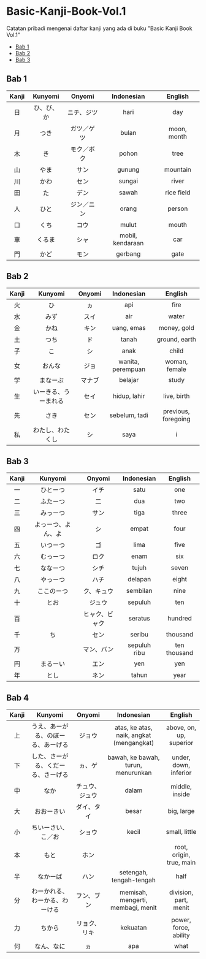 # Basic-Kanji-Book-Vol.1

Catatan pribadi mengenai daftar kanji yang ada di buku "Basic Kanji Book Vol.1"

- [Bab 1](#bab-1)
- [Bab 2](#bab-2)
- [Bab 3](#bab-3)

<div align="center">
<div align="left">

## Bab 1

</div>

| Kanji |  Kunyomi   |   Onyomi   |    Indonesian    |   English   |
| :---: | :--------: | :--------: | :--------------: | :---------: |
|  日   | ひ、び、か | ニチ、ジツ |       hari       |     day     |
|  月   |    つき    | ガツ／ゲツ |      bulan       | moon, month |
|  木   |     き     | モク／ボク |      pohon       |    tree     |
|  山   |    やま    |    サン    |      gunung      |  mountain   |
|  川   |    かわ    |    セン    |      sungai      |    river    |
|  田   |     た     |    デン    |      sawah       | rice field  |
|  人   |    ひと    | ジン／ニン |      orang       |   person    |
|  口   |    くち    |    コウ    |      mulut       |    mouth    |
|  車   |   くるま   |    シャ    | mobil, kendaraan |     car     |
|  門   |    かど    |    モン    |     gerbang      |    gate     |

<div align="left">

## Bab 2

</div>

| Kanji |       Kunyomi        | Onyomi |    Indonesian     |       English       |
| :---: | :------------------: | :----: | :---------------: | :-----------------: |
|  火   |          ひ          |   ヵ   |        api        |        fire         |
|  水   |         みず         |  スイ  |        air        |        water        |
|  金   |         かね         |  キン  |    uang, emas     |     money, gold     |
|  土   |         つち         |   ド   |       tanah       |    ground, earth    |
|  子   |          こ          |   シ   |       anak        |        child        |
|  女   |        おんな        |  ジョ  | wanita, perempuan |    woman, female    |
|  学   |       まなーぶ       | マナブ |      belajar      |        study        |
|  生   | いーきる、うーまれる |  セイ  |   hidup, lahir    |     live, birth     |
|  先   |         さき         |  セン  |   sebelum, tadi   | previous, foregoing |
|  私   |   わたし、わたくし   |   シ   |       saya        |          i          |

<div align="left">

## Bab 3

</div>

| Kanji |      Kunyomi       |     Onyomi     |  Indonesian  |   English    |
| :---: | :----------------: | :------------: | :----------: | :----------: |
|  一   |      ひとーつ      |      イチ      |     satu     |     one      |
|  二   |      ふたーつ      |       二       |     dua      |     two      |
|  三   |      みっーつ      |      サン      |     tiga     |    three     |
|  四   | よっーつ、よん、よ |       シ       |    empat     |     four     |
|  五   |      いつーつ      |       ゴ       |     lima     |     five     |
|  六   |      むっーつ      |      ロク      |     enam     |     six      |
|  七   |      ななーつ      |      シチ      |    tujuh     |    seven     |
|  八   |      やっーつ      |      ハチ      |   delapan    |    eight     |
|  九   |     ここのーつ     |   ク、キュウ   |   sembilan   |     nine     |
|  十   |        とお        |     ジュウ     |   sepuluh    |     ten      |
|  百   |                    | ヒャク、ビャク |   seratus    |   hundred    |
|  千   |         ち         |      セン      |    seribu    |   thousand   |
|  万   |                    |   マン、バン   | sepuluh ribu | ten thousand |
|  円   |      まるーい      |      エン      |     yen      |     yen      |
|  年   |        とし        |      ネン      |    tahun     |     year     |

<div align="left">

## Bab 4

</div>

| Kanji |              Kunyomi               |     Onyomi     |                Indonesian                |         English          |
| :---: | :--------------------------------: | :------------: | :--------------------------------------: | :----------------------: |
|  上   | うえ、あーがる、のぼーる、あーげる |     ジョウ     | atas, ke atas, naik, angkat (mengangkat) | above, on, up, superior  |
|  下   | した、さーがる、くだーる、さーげる |     ヵ、ゲ     |    bawah, ke bawah, turun, menurunkan    |  under, down, inferior   |
|  中   |                なか                | チュウ、ジュウ |                  dalam                   |      middle, inside      |
|  大   |             おおーきい             |   ダイ、タイ   |                  besar                   |        big, large        |
|  小   |         ちいーさい、こ／お         |     ショウ     |                  kecil                   |      small, little       |
|  本   |                もと                |      ホン      |                                          | root, origin, true, main |
|  半   |              なかーば              |      ハン      |         setengah, tengah-tengah          |           half           |
|  分   |   わーかれる、わーかる、わーける   |   フン、ブン   |    memisah, mengerti, membagi, menit     |  division, part, menit   |
|  力   |               ちから               |  リョク、リキ  |                 kekuatan                 |  power, force, ability   |
|  何   |             なん、なに             |       ヵ       |                   apa                    |           what           |

</div>
